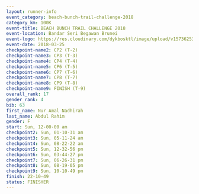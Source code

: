 ```yaml
---
layout: runner-info 
event_category: beach-bunch-trail-challenge-2018 
category_km: 100K 
event-title: BEACH BUNCH TRAIL CHALLENGE 2018 
event-location: Bandar Seri Begawan Brunei 
event-logo: https://res.cloudinary.com/dykbosktl/image/upload/v1573625354/Logo/Logo_qug4sc.jpg 
event-date: 2018-03-25 
checkpoint-name2: CP2 (T-2) 
checkpoint-name3: CP3 (T-3) 
checkpoint-name4: CP4 (T-4) 
checkpoint-name5: CP6 (T-5) 
checkpoint-name6: CP7 (T-6) 
checkpoint-name7: CP8 (T-7) 
checkpoint-name8: CP9 (T-8) 
checkpoint-name9: FINISH (T-9) 
overall_rank: 17
gender_rank: 4
bib: 63
first_name: Nur Amal Nadhirah
last_name: Abdul Rahim
gender: F
start: Sun, 12-00-00 am
checkpoint2: Sun, 01-10-31 am
checkpoint3: Sun, 05-11-24 am
checkpoint4: Sun, 08-22-22 am
checkpoint5: Sun, 12-32-56 pm
checkpoint6: Sun, 03-44-27 pm
checkpoint7: Sun, 06-26-31 pm
checkpoint8: Sun, 08-19-05 pm
checkpoint9: Sun, 10-10-49 pm
finish: 22-10-49
status: FINISHER
---
```

